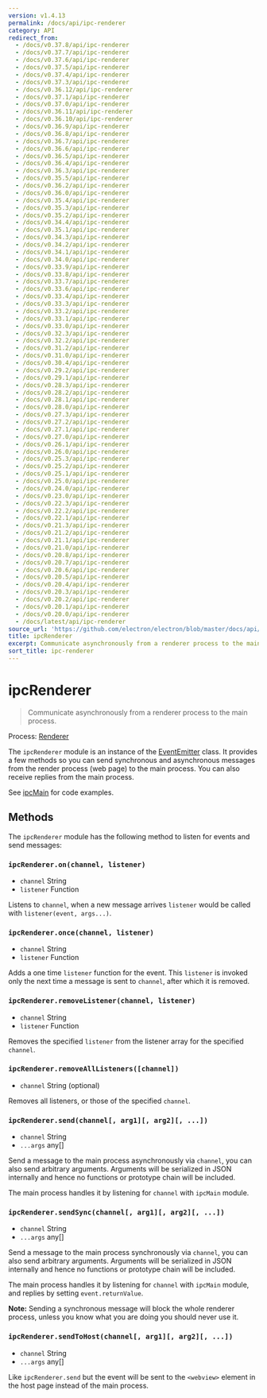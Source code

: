 ```yaml
---
version: v1.4.13
permalink: /docs/api/ipc-renderer
category: API
redirect_from:
  - /docs/v0.37.8/api/ipc-renderer
  - /docs/v0.37.7/api/ipc-renderer
  - /docs/v0.37.6/api/ipc-renderer
  - /docs/v0.37.5/api/ipc-renderer
  - /docs/v0.37.4/api/ipc-renderer
  - /docs/v0.37.3/api/ipc-renderer
  - /docs/v0.36.12/api/ipc-renderer
  - /docs/v0.37.1/api/ipc-renderer
  - /docs/v0.37.0/api/ipc-renderer
  - /docs/v0.36.11/api/ipc-renderer
  - /docs/v0.36.10/api/ipc-renderer
  - /docs/v0.36.9/api/ipc-renderer
  - /docs/v0.36.8/api/ipc-renderer
  - /docs/v0.36.7/api/ipc-renderer
  - /docs/v0.36.6/api/ipc-renderer
  - /docs/v0.36.5/api/ipc-renderer
  - /docs/v0.36.4/api/ipc-renderer
  - /docs/v0.36.3/api/ipc-renderer
  - /docs/v0.35.5/api/ipc-renderer
  - /docs/v0.36.2/api/ipc-renderer
  - /docs/v0.36.0/api/ipc-renderer
  - /docs/v0.35.4/api/ipc-renderer
  - /docs/v0.35.3/api/ipc-renderer
  - /docs/v0.35.2/api/ipc-renderer
  - /docs/v0.34.4/api/ipc-renderer
  - /docs/v0.35.1/api/ipc-renderer
  - /docs/v0.34.3/api/ipc-renderer
  - /docs/v0.34.2/api/ipc-renderer
  - /docs/v0.34.1/api/ipc-renderer
  - /docs/v0.34.0/api/ipc-renderer
  - /docs/v0.33.9/api/ipc-renderer
  - /docs/v0.33.8/api/ipc-renderer
  - /docs/v0.33.7/api/ipc-renderer
  - /docs/v0.33.6/api/ipc-renderer
  - /docs/v0.33.4/api/ipc-renderer
  - /docs/v0.33.3/api/ipc-renderer
  - /docs/v0.33.2/api/ipc-renderer
  - /docs/v0.33.1/api/ipc-renderer
  - /docs/v0.33.0/api/ipc-renderer
  - /docs/v0.32.3/api/ipc-renderer
  - /docs/v0.32.2/api/ipc-renderer
  - /docs/v0.31.2/api/ipc-renderer
  - /docs/v0.31.0/api/ipc-renderer
  - /docs/v0.30.4/api/ipc-renderer
  - /docs/v0.29.2/api/ipc-renderer
  - /docs/v0.29.1/api/ipc-renderer
  - /docs/v0.28.3/api/ipc-renderer
  - /docs/v0.28.2/api/ipc-renderer
  - /docs/v0.28.1/api/ipc-renderer
  - /docs/v0.28.0/api/ipc-renderer
  - /docs/v0.27.3/api/ipc-renderer
  - /docs/v0.27.2/api/ipc-renderer
  - /docs/v0.27.1/api/ipc-renderer
  - /docs/v0.27.0/api/ipc-renderer
  - /docs/v0.26.1/api/ipc-renderer
  - /docs/v0.26.0/api/ipc-renderer
  - /docs/v0.25.3/api/ipc-renderer
  - /docs/v0.25.2/api/ipc-renderer
  - /docs/v0.25.1/api/ipc-renderer
  - /docs/v0.25.0/api/ipc-renderer
  - /docs/v0.24.0/api/ipc-renderer
  - /docs/v0.23.0/api/ipc-renderer
  - /docs/v0.22.3/api/ipc-renderer
  - /docs/v0.22.2/api/ipc-renderer
  - /docs/v0.22.1/api/ipc-renderer
  - /docs/v0.21.3/api/ipc-renderer
  - /docs/v0.21.2/api/ipc-renderer
  - /docs/v0.21.1/api/ipc-renderer
  - /docs/v0.21.0/api/ipc-renderer
  - /docs/v0.20.8/api/ipc-renderer
  - /docs/v0.20.7/api/ipc-renderer
  - /docs/v0.20.6/api/ipc-renderer
  - /docs/v0.20.5/api/ipc-renderer
  - /docs/v0.20.4/api/ipc-renderer
  - /docs/v0.20.3/api/ipc-renderer
  - /docs/v0.20.2/api/ipc-renderer
  - /docs/v0.20.1/api/ipc-renderer
  - /docs/v0.20.0/api/ipc-renderer
  - /docs/latest/api/ipc-renderer
source_url: 'https://github.com/electron/electron/blob/master/docs/api/ipc-renderer.md'
title: ipcRenderer
excerpt: Communicate asynchronously from a renderer process to the main process.
sort_title: ipc-renderer
---
```

# ipcRenderer

> Communicate asynchronously from a renderer process to the main process.

Process: [Renderer]({{site.baseurl}}/docs/tutorial/quick-start#renderer-process)

The `ipcRenderer` module is an instance of the [EventEmitter](https://nodejs.org/api/events.html#events_class_eventemitter) class. It provides a few methods so you can send synchronous and asynchronous messages from the render process (web page) to the main process. You can also receive replies from the main process.

See [ipcMain]({{site.baseurl}}/docs/api/ipc-main) for code examples.

## Methods

The `ipcRenderer` module has the following method to listen for events and send messages:

### `ipcRenderer.on(channel, listener)`

*   `channel` String
*   `listener` Function

Listens to `channel`, when a new message arrives `listener` would be called with `listener(event, args...)`.

### `ipcRenderer.once(channel, listener)`

*   `channel` String
*   `listener` Function

Adds a one time `listener` function for the event. This `listener` is invoked only the next time a message is sent to `channel`, after which it is removed.

### `ipcRenderer.removeListener(channel, listener)`

*   `channel` String
*   `listener` Function

Removes the specified `listener` from the listener array for the specified `channel`.

### `ipcRenderer.removeAllListeners([channel])`

*   `channel` String (optional)

Removes all listeners, or those of the specified `channel`.

### `ipcRenderer.send(channel[, arg1][, arg2][, ...])`

*   `channel` String
*   `...args` any[]

Send a message to the main process asynchronously via `channel`, you can also send arbitrary arguments. Arguments will be serialized in JSON internally and hence no functions or prototype chain will be included.

The main process handles it by listening for `channel` with `ipcMain` module.

### `ipcRenderer.sendSync(channel[, arg1][, arg2][, ...])`

*   `channel` String
*   `...args` any[]

Send a message to the main process synchronously via `channel`, you can also send arbitrary arguments. Arguments will be serialized in JSON internally and hence no functions or prototype chain will be included.

The main process handles it by listening for `channel` with `ipcMain` module, and replies by setting `event.returnValue`.

**Note:** Sending a synchronous message will block the whole renderer process, unless you know what you are doing you should never use it.

### `ipcRenderer.sendToHost(channel[, arg1][, arg2][, ...])`

*   `channel` String
*   `...args` any[]

Like `ipcRenderer.send` but the event will be sent to the `<webview>` element in the host page instead of the main process.
